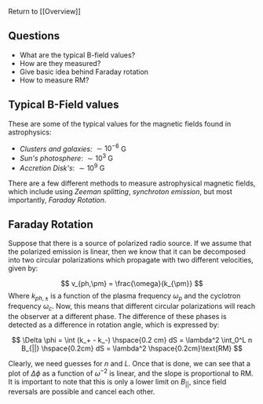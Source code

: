 Return to [[Overview]]

## Questions

- What are the typical B-field values?
- How are they measured?
- Give basic idea behind Faraday rotation
- How to measure RM?

## Typical B-Field values

These are some of the typical values for the magnetic fields found in astrophysics:

- *Clusters and galaxies:* $\sim 10^{-6}$ G
- *Sun's photosphere*: $\sim 10^{3}$ G
- *Accretion Disk's*: $\sim 10^{9}$ G

There are a few different methods to measure astrophysical magnetic fields, which include using *Zeeman splitting*, *synchroton emission*, but most importantly, *Faraday Rotation*.

## Faraday Rotation
Suppose that there is a source of polarized radio source. If we assume that the polarized emission is linear, then we know that it can be decomposed into two circular polarizations which propagate with two different velocities, given by:

$$
v_{ph,\pm} = \frac{\omega}{k_{\pm}}
$$
Where $k_{ph,\pm}$ is a function of the plasma frequency $\omega_p$ and the cyclotron frequency $\omega_c$. Now, this means that different circular polarizations will reach the observer at a different phase. The difference of these phases is detected as a difference in rotation angle, which is expressed by:

$$
\Delta \phi = \int (k_+ - k_-) \hspace{0.2 cm} dS = \lambda^2 \int_0^L n B_{||} \hspace{0.2cm} dS = \lambda^2 \hspace{0.2cm}\text{RM}
$$

Clearly, we need guesses for $n$ and $L$. Once that is done, we can see that a plot of $\Delta \phi$ as a function of $\omega^{-2}$ is linear, and the slope is proportional to RM. It is important to note that this is only a lower limit on $B_{||}$, since field reversals are possible and cancel each other. 
